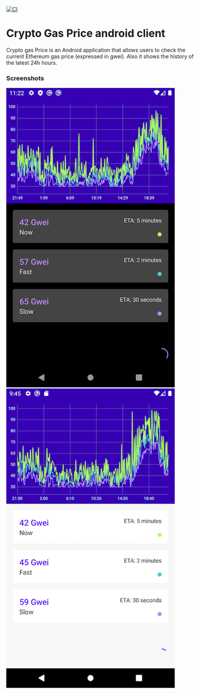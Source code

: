 [![CI](https://github.com/mcatta/crypto-gas-price-android/actions/workflows/ci.yml/badge.svg)](https://github.com/mcatta/crypto-gas-price-android/actions/workflows/ci.yml)
# Crypto Gas Price android client

Crypto gas Price is an Android application that allows users to check the current Ethereum gas price (expressed in gwei). Also it shows the history of the latest 24h hours.

### Screenshots
![Dark mode](https://raw.githubusercontent.com/mcatta/crypto-gas-price-android/develop/doc/darkmode.png)  ![Light mode](https://raw.githubusercontent.com/mcatta/crypto-gas-price-android/develop/doc/lightmode.png)
